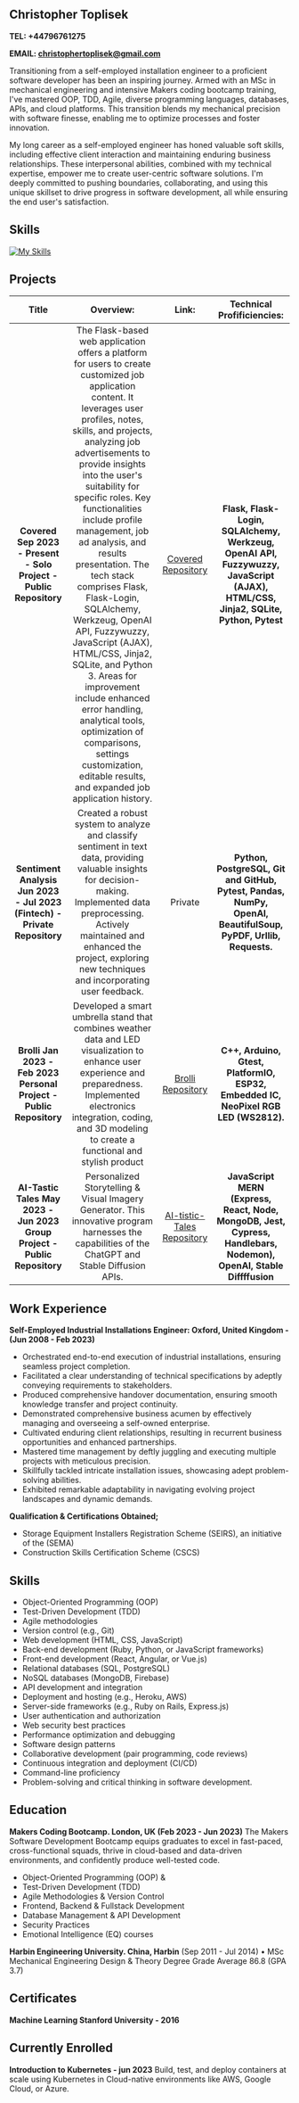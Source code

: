 ## Christopher Toplisek
**TEL: +44796761275**

**EMAIL: christophertoplisek@gmail.com**

Transitioning from a self-employed installation engineer to a proficient software developer has been an inspiring journey. Armed with an MSc in mechanical engineering and intensive Makers coding bootcamp training, I've mastered OOP, TDD, Agile, diverse programming languages, databases, APIs, and cloud platforms. This transition blends my mechanical precision with software finesse, enabling me to optimize processes and foster innovation.

My long career as a self-employed engineer has honed valuable soft skills, including effective client interaction and maintaining enduring business relationships. These interpersonal abilities, combined with my technical expertise, empower me to create user-centric software solutions. I'm deeply committed to pushing boundaries, collaborating, and using this unique skillset to drive progress in software development, all while ensuring the end user's satisfaction.

## Skills
[![My Skills](https://skillicons.dev/icons?i=js,html,css,python,aws,bootstrap,cpp,docker,arduino,express,flask,firebase,git,github,ai,jest,kubernetes,matlab,mongodb,mysql,nodejs,postgres,postman,raspberrypi,react,ruby,sqlite,sketchup,svg,unity,vscode,webpack)](https://skillicons.dev)

## Projects

| **Title** | **Overview:** | **Link:** | **Technical Profificiencies:** |
|:---:|:---:|:---:|:---:|
| **Covered Sep 2023 - Present - Solo Project - Public Repository** | The Flask-based web application offers a platform for users to create customized job application content. It leverages user profiles, notes, skills, and projects, analyzing job advertisements to provide insights into the user's suitability for specific roles. Key functionalities include profile management, job ad analysis, and results presentation. The tech stack comprises Flask, Flask-Login, SQLAlchemy, Werkzeug, OpenAI API, Fuzzywuzzy, JavaScript (AJAX), HTML/CSS, Jinja2, SQLite, and Python 3. Areas for improvement include enhanced error handling, analytical tools, optimization of comparisons, settings customization, editable results, and expanded job application history. | [Covered Repository](https://github.com/toppy007/covered-flask-python-app) | **Flask, Flask-Login, SQLAlchemy, Werkzeug, OpenAI API, Fuzzywuzzy, JavaScript (AJAX), HTML/CSS, Jinja2, SQLite, Python, Pytest** |
| **Sentiment Analysis Jun 2023 - Jul 2023 (Fintech) - Private Repository** | Created a robust system to analyze and classify sentiment in text data, providing valuable insights for decision-making. Implemented data preprocessing. Actively maintained and enhanced the project, exploring new techniques and incorporating user feedback. | Private | **Python, PostgreSQL, Git and GitHub, Pytest, Pandas, NumPy, OpenAI, BeautifulSoup, PyPDF, Urllib, Requests.** |
| **Brolli Jan 2023 - Feb 2023 Personal Project - Public Repository** | Developed a smart umbrella stand  that combines weather data and LED visualization to enhance user experience and preparedness. Implemented electronics integration, coding, and 3D modeling to create a functional and stylish product | [Brolli Repository](https://github.com/toppy007/Brolli) | **C++, Arduino, Gtest, PlatformIO, ESP32, Embedded IC, NeoPixel RGB LED (WS2812).** |
| **AI-Tastic Tales May 2023 - Jun 2023 Group Project - Public Repository** | Personalized Storytelling & Visual Imagery Generator. This innovative program harnesses the capabilities of the ChatGPT and Stable Diffusion APIs. | [AI-tistic-Tales Repository](https://github.com/AI-tistic-Tales/AI-tistic-Tales) | **JavaScript MERN (Express, React, Node, MongoDB, Jest, Cypress, Handlebars, Nodemon), OpenAI, Stable Diffffusion** |

## Work Experience

**Self-Employed Industrial Installations Engineer: Oxford, United Kingdom - (Jun 2008 - Feb 2023)**
- Orchestrated end-to-end execution of industrial installations, ensuring seamless project completion.
- Facilitated a clear understanding of technical specifications by adeptly conveying requirements to stakeholders.
- Produced comprehensive handover documentation, ensuring smooth knowledge transfer and project continuity.
- Demonstrated comprehensive business acumen by effectively managing and overseeing a self-owned enterprise.
- Cultivated enduring client relationships, resulting in recurrent business opportunities and enhanced partnerships.
- Mastered time management by deftly juggling and executing multiple projects with meticulous precision.
- Skillfully tackled intricate installation issues, showcasing adept problem-solving abilities.
- Exhibited remarkable adaptability in navigating evolving project landscapes and dynamic demands.

**Qualification & Certifications Obtained;**
-  Storage Equipment Installers Registration Scheme (SEIRS), an initiative of the (SEMA)
-  Construction Skills Certification Scheme (CSCS)

## Skills

-  Object-Oriented Programming (OOP)
-  Test-Driven Development (TDD)
-  Agile methodologies
-  Version control (e.g., Git)
-  Web development (HTML, CSS, JavaScript)
-  Back-end development (Ruby, Python, or JavaScript frameworks)
-  Front-end development (React, Angular, or Vue.js)
-  Relational databases (SQL, PostgreSQL)
-  NoSQL databases (MongoDB, Firebase)
-  API development and integration
-  Deployment and hosting (e.g., Heroku, AWS)
-  Server-side frameworks (e.g., Ruby on Rails, Express.js)
-  User authentication and authorization
-  Web security best practices
-  Performance optimization and debugging
-  Software design patterns
-  Collaborative development (pair programming, code reviews)
-  Continuous integration and deployment (CI/CD)
-  Command-line proficiency
-  Problem-solving and critical thinking in software development.


## Education

**Makers Coding Bootcamp. London, UK (Feb 2023 - Jun 2023)**
The Makers Software Development Bootcamp equips graduates to excel in fast-paced, cross-functional squads, thrive in cloud-based and data-driven environments, and confidently produce well-tested code.
- Object-Oriented Programming (OOP) &
- Test-Driven Development (TDD)
- Agile Methodologies & Version Control
- Frontend, Backend & Fullstack Development
- Database Management & API Development
- Security Practices
- Emotional Intelligence (EQ) courses

**Harbin Engineering University. China, Harbin**
(Sep 2011 - Jul 2014) • MSc Mechanical Engineering Design & Theory
Degree Grade Average 86.8 (GPA 3.7) 

## Certificates

**Machine Learning Stanford University - 2016**

## Currently Enrolled

**Introduction to Kubernetes - jun 2023**
Build, test, and deploy containers at scale using Kubernetes in Cloud-native environments like AWS, Google Cloud, or Azure.
